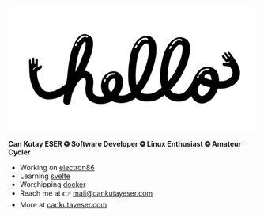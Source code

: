 ![asd](./files/hello.gif)

**Can Kutay ESER   ❂   Software Developer     ❂   Linux Enthusiast   ❂   Amateur Cycler**

  * Working on [electron86](https://github.com/esercankutay/electron86) 
  * Learning [svelte](https://svelte.dev/)
  * Worshipping [docker](https://www.docker.com/)
  * Reach me at 👉 mail@cankutayeser.com 
  * More at [cankutayeser.com](https://cankutayeser.com)
